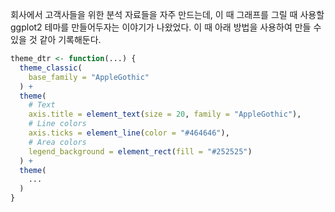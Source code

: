 회사에서 고객사들을 위한 분석 자료들을 자주 만드는데, 이 때 그래프를 그릴 때 사용할 ggplot2 테마를 만들어두자는 이야기가 나왔었다. 이 때 아래 방법을 사용하여 만들 수 있을 것 같아 기록해둔다.

```r
theme_dtr <- function(...) {
  theme_classic(
    base_family = "AppleGothic"
  ) +
  theme(
    # Text
    axis.title = element_text(size = 20, family = "AppleGothic"),
    # Line colors
    axis.ticks = element_line(color = "#464646"),
    # Area colors
    legend_background = element_rect(fill = "#252525")
  ) +
  theme(
    ...
  )
}
```